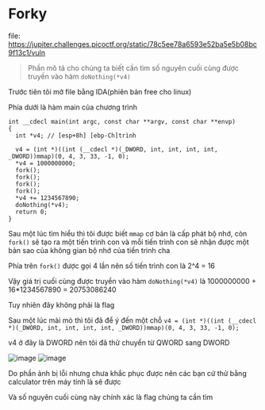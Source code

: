 # Forky

file: https://jupiter.challenges.picoctf.org/static/78c5ee78a6593e52ba5e5b08bc9f13c1/vuln

> Phần mô tả cho chúng ta biết cần tìm số nguyên cuối cùng được truyền vào hàm `doNothing(*v4)`

Trước tiên tôi mở file bằng IDA(phiên bản free cho linux)

Phía dưới là hàm main của chương trình
```c=
int __cdecl main(int argc, const char **argv, const char **envp)
{
  int *v4; // [esp+8h] [ebp-Ch]trình

  v4 = (int *)((int (__cdecl *)(_DWORD, int, int, int, int, _DWORD))mmap)(0, 4, 3, 33, -1, 0);
  *v4 = 1000000000;
  fork();
  fork();
  fork();
  fork();
  *v4 += 1234567890;
  doNothing(*v4);
  return 0;
}
```
Sau một lúc tìm hiểu thì tôi được biết `mmap` cơ bản là cấp phát bộ nhớ, còn  `fork()` sẽ tạo ra một tiến trình con và mỗi tiến trình con sẽ nhận được một bản sao của không gian bộ nhớ của tiến trình cha

Phía trên `fork()` được gọi 4 lần nên số tiến trình con là 2^4 = 16

Vậy giá trị cuối cùng được truyền vào hàm `doNothing(*v4)` là 
1000000000 + 16*1234567890 = 20753086240

Tuy nhiên đây không phải là flag 

Sau một lúc mài mò thì tôi đã để ý đến một chỗ 
`v4 = (int *)((int (__cdecl *)(_DWORD, int, int, int, int, _DWORD))mmap)(0, 4, 3, 33, -1, 0);`

v4 ở đây là DWORD nên tôi đã thử chuyển từ QWORD sang DWORD 

![image](https://hackmd.io/_uploads/BJvqEh0wC.png)
![image](https://hackmd.io/_uploads/HJBjV3Cv0.png)

Do phần ảnh bị lỗi nhưng chưa khắc phục được nên các bạn cứ thử bằng calculator trên máy tính là sẽ được

Và số nguyên cuối cùng này chính xác là flag chúng ta cần tìm
